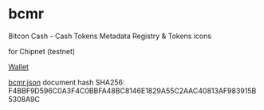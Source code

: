 # bcmr
Bitcon Cash - Cash Tokens Metadata Registry & Tokens icons

for Chipnet (testnet)

[Wallet](https://ctwallet.netlify.app)

[bcmr.json](https://github.com/mazetoken/bcmr/blob/main/bcmr.json) document hash SHA256: F4BBF9D596C0A3F4C0BBFA48BC8146E1829A55C2AAC40813AF983915B5308A9C

